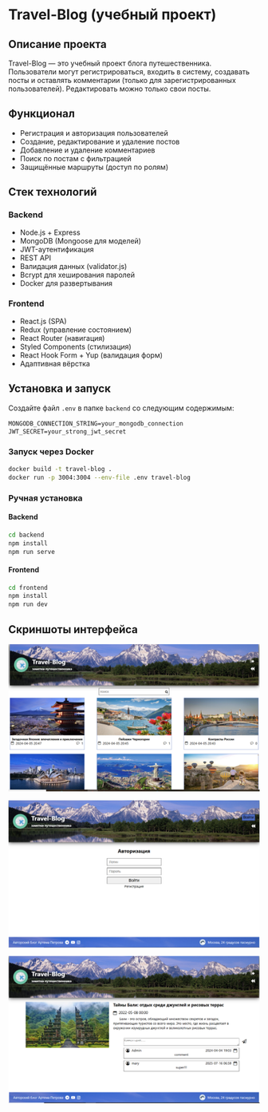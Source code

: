 # Travel-Blog (учебный проект)

## Описание проекта

Travel-Blog — это учебный проект блога путешественника. Пользователи могут регистрироваться, входить в систему, создавать посты и оставлять комментарии (только для зарегистрированных пользователей). Редактировать можно только свои посты.

## Функционал

- Регистрация и авторизация пользователей
- Создание, редактирование и удаление постов
- Добавление и удаление комментариев
- Поиск по постам с фильтрацией
- Защищённые маршруты (доступ по ролям)

## Стек технологий

### Backend
- Node.js + Express
- MongoDB (Mongoose для моделей)
- JWT-аутентификация
- REST API
- Валидация данных (validator.js)
- Bcrypt для хеширования паролей
- Docker для развертывания

### Frontend
- React.js (SPA)
- Redux (управление состоянием)
- React Router (навигация)
- Styled Components (стилизация)
- React Hook Form + Yup (валидация форм)
- Адаптивная вёрстка

## Установка и запуск

Создайте файл `.env` в папке `backend` со следующим содержимым:

```env
MONGODB_CONNECTION_STRING=your_mongodb_connection
JWT_SECRET=your_strong_jwt_secret
```

### Запуск через Docker

```bash
docker build -t travel-blog .
docker run -p 3004:3004 --env-file .env travel-blog
```

### Ручная установка

#### Backend

```bash
cd backend
npm install
npm run serve
```

#### Frontend

```bash
cd frontend
npm install
npm run dev
```

## Скриншоты интерфейса

![Главная страница](travel-blog.PNG)

![Страница регистрации ](travel-blog2.PNG)

![Страница поста](travel-blog3.PNG)
